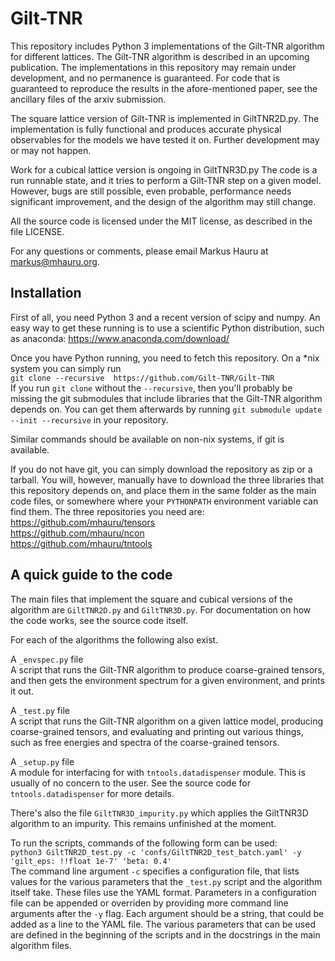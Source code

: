 # Gilt-TNR
This repository includes Python 3 implementations of the Gilt-TNR algorithm for different lattices.
The Gilt-TNR algorithm is described in an upcoming publication.
The implementations in this repository may remain under development, and no permanence is guaranteed.
For code that is guaranteed to reproduce the results in the afore-mentioned paper, see the ancillary files of the arxiv submission.

The square lattice version of Gilt-TNR is implemented in GiltTNR2D.py.
The implementation is fully functional and produces accurate physical observables for the models we have tested it on.
Further development may or may not happen.

Work for a cubical lattice version is ongoing in GiltTNR3D.py
The code is a run runnable state, and it tries to perform a Gilt-TNR step on a given model.
However, bugs are still possible, even probable, performance needs significant improvement, and the design of the algorithm may still change.

All the source code is licensed under the MIT license, as described in the file LICENSE.

For any questions or comments, please email Markus Hauru at markus@mhauru.org.

## Installation
First of all, you need Python 3 and a recent version of scipy and numpy.
An easy way to get these running is to use a scientific Python distribution, such as anaconda: https://www.anaconda.com/download/

Once you have Python running, you need to fetch this repository.
On a *nix system you can simply run<br>
```git clone --recursive  https://github.com/Gilt-TNR/Gilt-TNR```<br>
If you run `git clone` without the `--recursive`, then you'll probably be missing the git submodules that include libraries that the Gilt-TNR algorithm depends on.
You can get them afterwards by running `git submodule update --init --recursive` in your repository.

Similar commands should be available on non-nix systems, if git is available.

If you do not have git, you can simply download the repository as zip or a tarball.
You will, however, manually have to download the three libraries that this repository depends on, and place them in the same folder as the main code files, or somewhere where your `PYTHONPATH` environment variable can find them.
The three repositories you need are:<br>
https://github.com/mhauru/tensors<br>
https://github.com/mhauru/ncon<br>
https://github.com/mhauru/tntools

## A quick guide to the code

The main files that implement the square and cubical versions of the algorithm are `GiltTNR2D.py` and `GiltTNR3D.py`.
For documentation on how the code works, see the source code itself.

For each of the algorithms the following also exist.

A `_envspec.py` file<br>
A script that runs the Gilt-TNR algorithm to produce coarse-grained tensors, and then gets the environment spectrum for a given environment, and prints it out.

A `_test.py` file<br>
A script that runs the Gilt-TNR algorithm on a given lattice model, producing coarse-grained tensors, and evaluating and printing out various things, such as free energies and spectra of the coarse-grained tensors.

A `_setup.py` file<br>
A module for interfacing for with `tntools.datadispenser` module.
This is usually of no concern to the user.
See the source code for `tntools.datadispenser` for more details.

There's also the file `GiltTNR3D_impurity.py` which applies the GiltTNR3D algorithm to an impurity.
This remains unfinished at the moment.

To run the scripts, commands of the following form can be used:<br>
```python3 GiltTNR2D_test.py -c 'confs/GiltTNR2D_test_batch.yaml' -y 'gilt_eps: !!float 1e-7' 'beta: 0.4'```<br>
The command line argument `-c` specifies a configuration file, that lists values for the various parameters that the `_test.py` script and the algorithm itself take.
These files use the YAML format.
Parameters in a configuration file can be appended or overriden by providing more command line arguments after the `-y` flag.
Each argument should be a string, that could be added as a line to the YAML file.
The various parameters that can be used are defined in the beginning of the scripts and in the docstrings in the main algorithm files.
